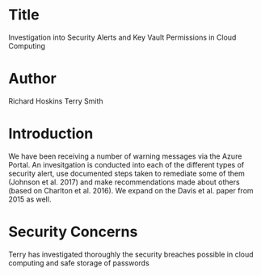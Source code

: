 # Title
Investigation into Security Alerts and Key Vault Permissions in Cloud Computing

# Author
Richard Hoskins
Terry Smith

# Introduction
We have been receiving a number of warning messages via the Azure Portal. An invesitgation is conducted into each of the different types of security alert, use documented steps taken to remediate some of them (Johnson et al. 2017) and make recommendations made about others (based on Charlton et al. 2016). We expand on the Davis et al. paper from 2015 as well.

# Security Concerns
Terry has investigated thoroughly the security breaches possible in cloud computing and safe storage of passwords
